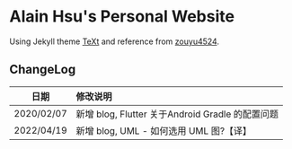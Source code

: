 # Alain Hsu's Personal Website

Using Jekyll theme [TeXt](https://github.com/kitian616/jekyll-TeXt-theme) and reference from [zouyu4524](https://github.com/zouyu4524/zouyu4524.github.io).

## ChangeLog

| 日期	| 修改说明 |
|:---:	|:---	  |
|2020/02/07| 新增 blog, Flutter 关于Android Gradle 的配置问题 |
|2022/04/19| 新增 blog, UML - 如何选用 UML 图?【译】 |